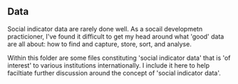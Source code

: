 ## Data

Social indicator data are rarely done well.  As a socail developmetn practicioner, I've found it difficult to get my head around what 'good' data are all about: how to find and capture, store, sort, and analyse.

Within this folder are some files constituting 'social indicator data' that is 'of interest' to various institutions internationally.  I include it here to help faciltiate further discussion around the concept of 'social indicator data'.
